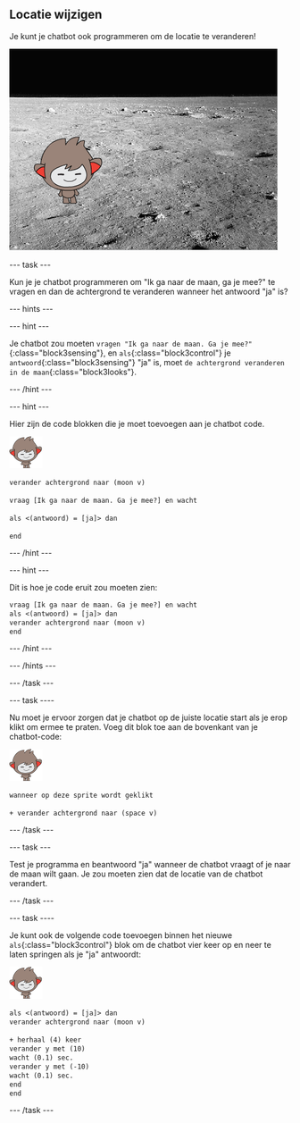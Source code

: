 ## Locatie wijzigen

Je kunt je chatbot ook programmeren om de locatie te veranderen!

![Een veranderende achtergrond testen](images/chatbot-backdrop-moon.png)

\--- task \---

Kun je je chatbot programmeren om "Ik ga naar de maan, ga je mee?" te vragen en dan de achtergrond te veranderen wanneer het antwoord "ja" is?

\--- hints \---

\--- hint \---

Je chatbot zou moeten `vragen "Ik ga naar de maan. Ga je mee?"`{:class="block3sensing"}, en `als`{:class="block3control"} je `antwoord`{:class="block3sensing"} "ja" is, moet `de achtergrond veranderen in de maan`{:class="block3looks"}.

\--- /hint \---

\--- hint \---

Hier zijn de code blokken die je moet toevoegen aan je chatbot code.

![nano sprite](images/nano-sprite.png)

```blocks3
verander achtergrond naar (moon v)

vraag [Ik ga naar de maan. Ga je mee?] en wacht

als <(antwoord) = [ja]> dan

end
```

\--- /hint \---

\--- hint \---

Dit is hoe je code eruit zou moeten zien:

```blocks3
vraag [Ik ga naar de maan. Ga je mee?] en wacht
als <(antwoord) = [ja]> dan 
verander achtergrond naar (moon v)
end
```

\--- /hint \---

\--- /hints \---

\--- /task \---

\--- task \----

Nu moet je ervoor zorgen dat je chatbot op de juiste locatie start als je erop klikt om ermee te praten. Voeg dit blok toe aan de bovenkant van je chatbot-code:

![nano sprite](images/nano-sprite.png)

```blocks3
wanneer op deze sprite wordt geklikt

+ verander achtergrond naar (space v)
```

\--- /task \---

\--- task \---

Test je programma en beantwoord "ja" wanneer de chatbot vraagt of je naar de maan wilt gaan. Je zou moeten zien dat de locatie van de chatbot verandert.

\--- /task \---

\--- task \----

Je kunt ook de volgende code toevoegen binnen het nieuwe `als`{:class="block3control"} blok om de chatbot vier keer op en neer te laten springen als je "ja" antwoordt:

![nano sprite](images/nano-sprite.png)

```blocks3
als <(antwoord) = [ja]> dan 
verander achtergrond naar (moon v)

+ herhaal (4) keer 
verander y met (10)
wacht (0.1) sec.
verander y met (-10)
wacht (0.1) sec.
end
end
```

\--- /task \---